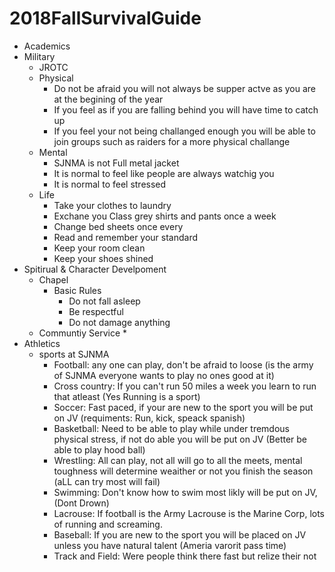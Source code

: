 # 2018FallSurvivalGuide
* Academics
* Military
    * JROTC
    * Physical
        * Do not be afraid you will not always be supper actve as you are at the begining of the year
        * If you feel as if you are falling behind you will have time to catch up
        * If you feel your not being challanged enough you will be able to join groups such as raiders for a more physical challange
    * Mental
        * SJNMA is not Full metal jacket
        * It is normal to feel like people are always watchig you
        * It is normal  to feel stressed
    * Life
        * Take your clothes to laundry
        * Exchane you Class grey shirts and pants once a week
        * Change bed sheets once every
        * Read and remember your standard 
        * Keep your room clean
        * Keep your shoes shined 
* Spitirual & Character Develpoment
    * Chapel
        * Basic Rules
            * Do not fall asleep
            * Be respectful
            * Do not damage anything
    * Communtiy Service
        * 
* Athletics
    * sports at SJNMA
        * Football: any one can play, don't be afraid to loose (is the army of SJNMA everyone wants to play no ones good at it)
        * Cross country: If you can't run 50 miles a week you learn to run that atleast (Yes Running is a sport)
        * Soccer: Fast paced, if your are new to the sport you will be put on JV (requiments: Run, kick, speack spanish)
        * Basketball: Need to be able to play while under tremdous physical stress, if not do able you will be put on JV (Better be able to play hood ball)
        * Wrestling: All can play, not all will go to all the meets, mental toughness will determine weaither or not you finish the season (aLL can try most will fail)
        * Swimming: Don't know how to swim most likly will be put on JV, (Dont Drown)
        * Lacrouse: If football is the Army Lacrouse is the Marine Corp, lots of running and screaming.
        * Baseball: If you are new to the sport you will be placed on JV unless you have natural talent (Ameria varorit pass time)
        * Track and Field: Were people think there fast but relize their not
